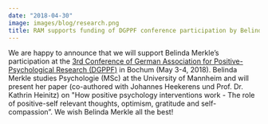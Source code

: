 ```yaml
---
date: "2018-04-30"
image: images/blog/research.png
title: RAM supports funding of DGPPF conference participation by Belinda Merkle
---
```


We are happy to announce that we will support Belinda Merkle’s participation at the [3rd Conference of German Association for Positive-Psychological Research (DGPPF)](http://dgppf.de/wp-content/uploads/2018/04/Programmheft_A5.pdf) in Bochum (May 3-4, 2018). Belinda Merkle studies Psychologie (MSc) at the University of Mannheim and will present her paper (co-authored with Johannes Heekerens und Prof. Dr. Kathrin Heinitz) on "How positive psychology interventions work - The role of positive-self relevant thoughts, optimism, gratitude and self-compassion”. We wish Belinda Merkle all the best!
